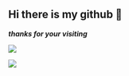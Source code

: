 ## Hi there is my github 👋

***thanks for your visiting***

<!--
<div align="center">
  <img src="https://github-readme-stats.vercel.app/api/top-langs/?username=funnymadep&theme=transparent&hide_border=true&layout=donut-vertical&langs_count=6" alt="alt_text">
</div>
-->

![](https://github-readme-stats.vercel.app/api/top-langs/?username=funnymadep&theme=transparent&hide_border=true&layout=donut-vertical&langs_count=6)

![](https://github-readme-activity-graph.vercel.app/graph?username=funnymadep&theme=github-compact&hide_border=true&area=true)

<!--
**funnymadep/funnymadep** is a ✨ _special_ ✨ repository because its `README.md` (this file) appears on your GitHub profile.

Here are some ideas to get you started:

- 🔭 I’m currently working on ...
- 🌱 I’m currently learning ...
- 👯 I’m looking to collaborate on ...
- 🤔 I’m looking for help with ...
- 💬 Ask me about ...
- 📫 How to reach me: ...
- 😄 Pronouns: ...
- ⚡ Fun fact: ...
-->
